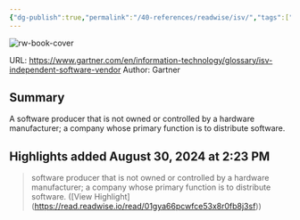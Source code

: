 ```yaml
---
{"dg-publish":true,"permalink":"/40-references/readwise/isv/","tags":["rw/articles"]}
---
```


![rw-book-cover](https://readwise-assets.s3.amazonaws.com/static/images/article4.6bc1851654a0.png)
  
URL: https://www.gartner.com/en/information-technology/glossary/isv-independent-software-vendor
Author: Gartner

## Summary

A software producer that is not owned or controlled by a hardware manufacturer; a company whose primary function is to distribute software.

## Highlights added August 30, 2024 at 2:23 PM
>software producer that is not owned or controlled by a hardware manufacturer; a company whose primary function is to distribute software. ([View Highlight] (https://read.readwise.io/read/01gya66pcwfce53x8r0fb8j3sf))


